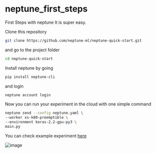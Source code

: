 # neptune_first_steps
First Steps with neptune
It is super easy.

Clone this repository

```bash
git clone https://github.com/neptune-ml/neptune-quick-start.git
```

and go to the project folder

```bash
cd neptune-quick-start
```

Install neptune by going

```bash
pip install neptune-cli
```

and login

```bash
neptune account login
```

Now you can run your experiment in the cloud with one simple command

```bash
neptune send --config neptune.yaml \
--worker xs-k80-preemptible \
--environment keras-2.2-gpu-py3 \
main.py
```

You can check example experiment [here](https://app.neptune.ml/-/dashboard/experiment/e70a461a-8e5a-4e76-b0d2-a81f551e611e/charts?getStartedState=folded)

![image](https://gist.githubusercontent.com/jakubczakon/f754769a39ea6b8fa9728ede49b9165c/raw/635a78f270e0c27347828e2761858e0762713a7a/neptune_quick_start.png)
